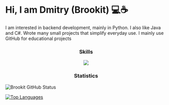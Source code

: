 # Hi, I am Dmitry (Brookit) 💻☕ 

I am interested in backend development, mainly in Python. I also like Java and C#. Wrote many small projects that simplify everyday use. I mainly use GitHub for educational projects

<h3 align="center">Skills</h3>
<p align="center">
  <a href="https://skillicons.dev">
    <img src="https://skillicons.dev/icons?i=python,django,git,docker,postgres,linux,net,html,css,qt,js,markdown,raspberrypi,java,react,flask,cpp,nodejs,jquery,cs&perline=10" />
  </a>
</p>

<h3 align="center">Statistics</h3>
<picture>
  <source media="(prefers-color-scheme: dark)" srcset="https://github-readme-stats.vercel.app/api?username=brookite&show_icons=true&hide_border=true&count_private=true&theme=dark">
  <img alt="Brookit GitHub Status" src="https://github-readme-stats.vercel.app/api?username=brookite&show_icons=true&hide_border=true&count_private=true&theme=light">
</picture>

[![Top Languages](https://github-readme-stats.vercel.app/api/top-langs/?username=brookite&theme=dark)](https://github.com/brookite)
